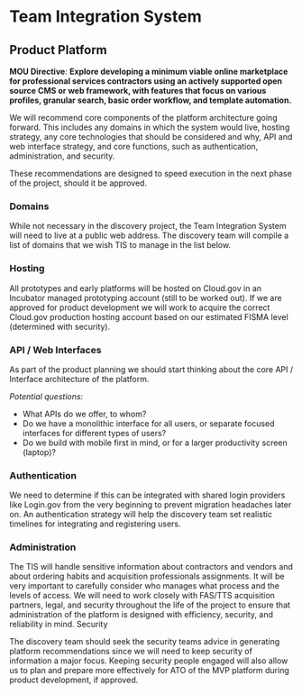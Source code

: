 # Team Integration System
## Product Platform


**MOU Directive**: **Explore developing a minimum viable online marketplace for professional services contractors using an actively supported open source CMS or web framework, with features that focus on various profiles, granular search, basic order workflow, and template automation.**

We will recommend core components of the platform architecture going forward.  This includes any domains in which the system would live, hosting strategy, any core technologies that should be considered and why, API and web interface strategy, and core functions, such as authentication, administration, and security.

These recommendations are designed to speed execution in the next phase of the project, should it be approved.

### Domains

While not necessary in the discovery project, the Team Integration System will need to live at a public web address.  The discovery team will compile a list of domains that we wish TIS to manage in the list below.

### Hosting

All prototypes and early platforms will be hosted on Cloud.gov in an Incubator managed prototyping account (still to be worked out).  If we are approved for product development we will work to acquire the correct Cloud.gov production hosting account based on our estimated FISMA level (determined with security).

### API / Web Interfaces

As part of the product planning we should start thinking about the core API / Interface architecture of the platform.

_Potential questions:_

* What APIs do we offer, to whom?
* Do we have a monolithic interface for all users, or separate focused interfaces for different types of users?
* Do we build with mobile first in mind, or for a larger productivity screen (laptop)?

### Authentication

We need to determine if this can be integrated with shared login providers like Login.gov from the very beginning to prevent migration headaches later on.  An authentication strategy will help the discovery team set realistic timelines for integrating and registering users.

### Administration

The TIS will handle sensitive information about contractors and vendors and about ordering habits and acquisition professionals assignments.  It will be very important to carefully consider who manages what process and the levels of access.  We will need to work closely with FAS/TTS acquisition partners, legal, and security throughout the life of the project to ensure that administration of the platform is designed with efficiency, security, and reliability in mind.
Security

The discovery team should seek the security teams advice in generating platform recommendations since we will need to keep security of information a major focus.  Keeping security people engaged will also allow us to plan and prepare more effectively for ATO of the MVP platform during product development, if approved.

